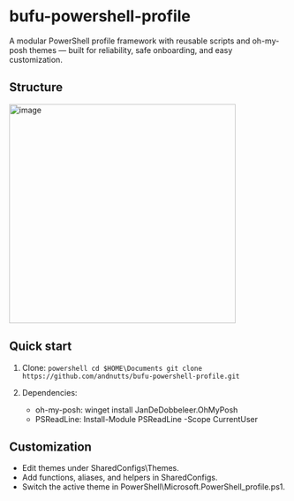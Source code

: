 # bufu-powershell-profile

A modular PowerShell profile framework with reusable scripts and oh-my-posh themes — built for reliability, safe onboarding, and easy customization.

## Structure

<img width="410" height="396" alt="image" src="https://github.com/user-attachments/assets/88a16c34-fdf1-4080-a256-e277a9a7d0b3" />


## Quick start

1.  Clone:
    `powershell
    cd $HOME\Documents
    git clone https://github.com/andnutts/bufu-powershell-profile.git
    `

2.  Dependencies:
    * oh-my-posh: winget install JanDeDobbeleer.OhMyPosh
    * PSReadLine: Install-Module PSReadLine -Scope CurrentUser

## Customization
* Edit themes under SharedConfigs\Themes.
* Add functions, aliases, and helpers in SharedConfigs.
* Switch the active theme in PowerShell\Microsoft.PowerShell_profile.ps1.
